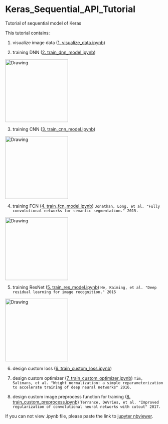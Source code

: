 # Keras_Sequential_API_Tutorial

Tutorial of sequential model of Keras

This tutorial contains:

1. visualize image data ([1. visualize_data.ipynb](https://github.com/WongKinYiu/Keras_Sequential_API_Tutorial/blob/master/1.%20visualize_data.ipynb))


2. training DNN ([2. train_dnn_model.ipynb](https://github.com/WongKinYiu/Keras_Sequential_API_Tutorial/blob/master/2.%20train_dnn_model.ipynb))
<img src="https://github.com/WongKinYiu/Keras_Sequential_API_Tutorial/blob/master/dnn_model.png" alt="Drawing" style="width: 200px;"/>


3. training CNN ([3. train_cnn_model.ipynb](https://github.com/WongKinYiu/Keras_Sequential_API_Tutorial/blob/master/3.%20train_cnn_model.ipynb))
<img src="https://github.com/WongKinYiu/Keras_Sequential_API_Tutorial/blob/master/cnn_model.png" alt="Drawing" style="width: 200px;"/>


4. training FCN ([4. train_fcn_model.ipynb](https://github.com/WongKinYiu/Keras_Sequential_API_Tutorial/blob/master/4.%20train_fcn_model.ipynb))
`Jonathan, Long, et al. "Fully convolutional networks for semantic segmentation." 2015.`
<img src="https://github.com/WongKinYiu/Keras_Sequential_API_Tutorial/blob/master/fcn_model.png" alt="Drawing" style="width: 200px;"/>


5. training ResNet ([5. train_res_model.ipynb](https://github.com/WongKinYiu/Keras_Sequential_API_Tutorial/blob/master/5.%20train_res_model.ipynb))
`He, Kaiming, et al. "Deep residual learning for image recognition." 2015`
<img src="https://github.com/WongKinYiu/Keras_Sequential_API_Tutorial/blob/master/res_model.png" alt="Drawing" style="width: 200px;"/>


6. design custom loss ([6. train_custom_loss.ipynb](https://github.com/WongKinYiu/Keras_Sequential_API_Tutorial/blob/master/6.%20train_custom_loss.ipynb))


7. design custom optimizer ([7. train_custom_optimizer.ipynb](https://github.com/WongKinYiu/Keras_Sequential_API_Tutorial/blob/master/7.%20train_custom_optimizer.ipynb))
`Tim, Salimans, et al. "Weight normalization: a simple reparameterization to accelerate training of deep neural networks" 2016.`


8. design custom image preprocess function for training ([8. train_custom_preprocess.ipynb](https://github.com/WongKinYiu/Keras_Sequential_API_Tutorial/blob/master/8.%20train_custom_preprocess.ipynb))
`Terrance, DeVries, et al. "Improved regularization of convolutional neural networks with cutout" 2017.`


If you can not view .ipynb file, please paste the link to [jupyter nbviewer](https://nbviewer.jupyter.org/).
